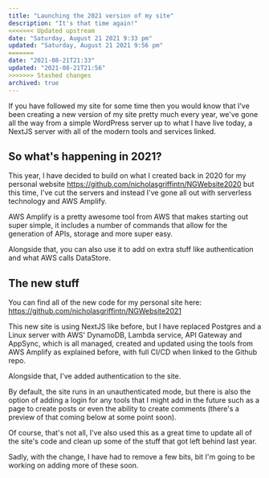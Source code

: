 ```yaml
---
title: "Launching the 2021 version of my site"
description: "It's that time again!"
<<<<<<< Updated upstream
date: "Saturday, August 21 2021 9:33 pm"
updated: "Saturday, August 21 2021 9:56 pm"
=======
date: "2021-08-21T21:33"
updated: "2021-08-21T21:56"
>>>>>>> Stashed changes
archived: true
---
```


If you have followed my site for some time then you would know that I've been creating a new version of my site pretty much every year, we've gone all the way from a simple WordPress server up to what I have live today, a NextJS server with all of the modern tools and services linked.

## So what's happening in 2021?

This year, I have decided to build on what I created back in 2020 for my personal website https://github.com/nicholasgriffintn/NGWebsite2020 but this time, I've cut the servers and instead I've gone all out with serverless technology and AWS Amplify.

AWS Amplify is a pretty awesome tool from AWS that makes starting out super simple, it includes a number of commands that allow for the generation of APIs, storage and more super easy.

Alongside that, you can also use it to add on extra stuff like authentication and what AWS calls DataStore.

## The new stuff

You can find all of the new code for my personal site here: https://github.com/nicholasgriffintn/NGWebsite2021

This new site is using NextJS like before, but I have replaced Postgres and a Linux server with AWS' DynamoDB, Lambda service, API Gateway and AppSync, which is all managed, created and updated using the tools from AWS Amplify as explained before, with full CI/CD when linked to the Github repo.

Alongside that, I've added authentication to the site.

By default, the site runs in an unauthenticated mode, but there is also the option of adding a login for any tools that I might add in the future such as a page to create posts or even the ability to create comments (there's a preview of that coming below at some point soon).

Of course, that's not all, I've also used this as a great time to update all of the site's code and clean up some of the stuff that got left behind last year.

Sadly, with the change, I have had to remove a few bits, bit I'm going to be working on adding more of these soon.
